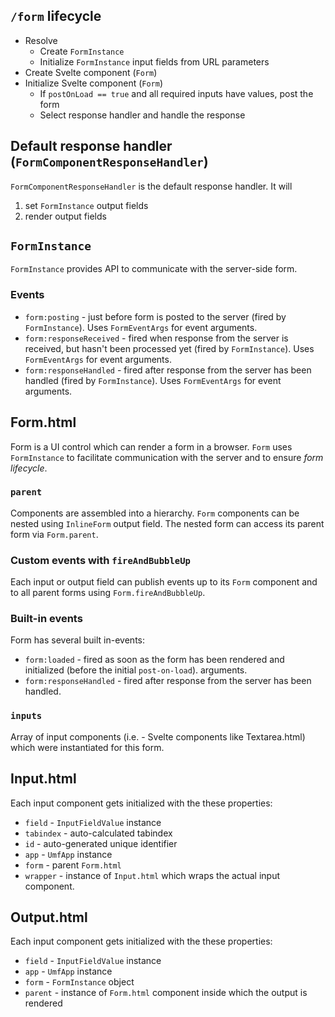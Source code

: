 ## `/form` lifecycle

* Resolve
  * Create `FormInstance`
  * Initialize `FormInstance` input fields from URL parameters
* Create Svelte component (`Form`)
* Initialize Svelte component (`Form`)
  * If `postOnLoad == true` and all required inputs have values, post the form
  * Select response handler and handle the response

## Default response handler (`FormComponentResponseHandler`)

`FormComponentResponseHandler` is the default response handler. It will

1. set `FormInstance` output fields
2. render output fields

## `FormInstance`

`FormInstance` provides API to communicate with the server-side form.

### Events

* `form:posting` - just before form is posted to the server (fired by `FormInstance`). Uses `FormEventArgs` for event arguments.
* `form:responseReceived` - fired when response from the server is received, but hasn't been processed yet (fired by `FormInstance`). Uses `FormEventArgs` for event arguments.
* `form:responseHandled` - fired after response from the server has been handled (fired by `FormInstance`). Uses `FormEventArgs` for event arguments.

## Form.html

Form is a UI control which can render a form in a browser. `Form` uses `FormInstance` to facilitate communication with the server and to ensure *form lifecycle*. 

### `parent`
Components are assembled into a hierarchy. `Form` components can be nested using `InlineForm` output field. The nested form can access its parent form via `Form.parent`.

### Custom events with `fireAndBubbleUp`
Each input or output field can publish events up to its `Form` component and to all parent forms using `Form.fireAndBubbleUp`.

### Built-in events

Form has several built in-events:

* `form:loaded` - fired as soon as the form has been rendered and initialized (before the initial `post-on-load`).
arguments.
* `form:responseHandled` - fired after response from the server has been handled.

### `inputs`

Array of input components (i.e. - Svelte components like Textarea.html) which were instantiated for this form.

## Input.html

Each input component gets initialized with the these properties:

* `field` - `InputFieldValue` instance
* `tabindex` - auto-calculated tabindex
* `id` - auto-generated unique identifier
* `app` - `UmfApp` instance
* `form` - parent `Form.html`
* `wrapper` - instance of `Input.html` which wraps the actual input component.

## Output.html

Each input component gets initialized with the these properties:

* `field` - `InputFieldValue` instance
* `app` - `UmfApp` instance
* `form` - `FormInstance` object
* `parent` - instance of `Form.html` component inside which the output is rendered
